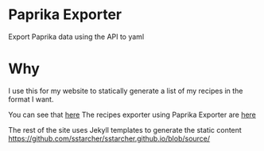# Paprika Exporter
Export Paprika data using the API to yaml

# Why

I use this for my website to statically generate a list of my recipes in the format I want.

You can see that [here](https://shanestarcher.com/recipes)
The recipes exporter using Paprika Exporter are [here](https://github.com/sstarcher/sstarcher.github.io/blob/source/_data/recipes.yaml)

The rest of the site uses Jekyll templates to generate the static content https://github.com/sstarcher/sstarcher.github.io/blob/source/
